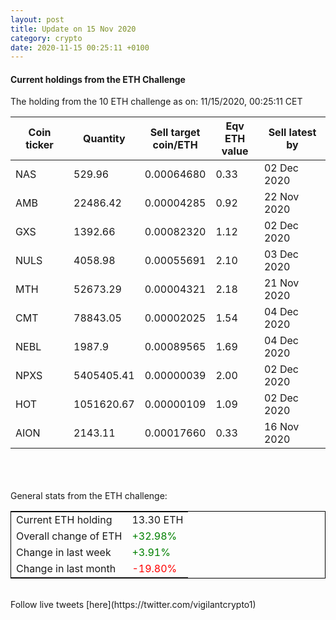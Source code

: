 ```yaml
---
layout: post
title: Update on 15 Nov 2020
category: crypto
date: 2020-11-15 00:25:11 +0100
---
```

<!-- Global site tag (gtag.js) - Google Analytics -->
<script async src="https://www.googletagmanager.com/gtag/js?id=UA-103831149-5"></script>
<script>
  window.dataLayer = window.dataLayer || [];
  function gtag(){dataLayer.push(arguments);}
  gtag('js', new Date());

  gtag('config', 'UA-103831149-5');
</script>


#### Current holdings from the ETH Challenge

The holding from the 10 ETH challenge as on: 11/15/2020, 00:25:11 CET

|Coin ticker|Quantity|Sell target<br>coin/ETH|Eqv ETH<br>value|Sell latest by|
|-----------|--------|-----------|-----------|--------------|
NAS|529.96|  0.00064680|0.33|02 Dec 2020|
AMB|22486.42|  0.00004285|0.92|22 Nov 2020|
GXS|1392.66|  0.00082320|1.12|02 Dec 2020|
NULS|4058.98|  0.00055691|2.10|03 Dec 2020|
MTH|52673.29|  0.00004321|2.18|21 Nov 2020|
CMT|78843.05|  0.00002025|1.54|04 Dec 2020|
NEBL|1987.9|  0.00089565|1.69|04 Dec 2020|
NPXS|5405405.41|  0.00000039|2.00|02 Dec 2020|
HOT|1051620.67|  0.00000109|1.09|02 Dec 2020|
AION|2143.11|  0.00017660|0.33|16 Nov 2020|

<br>
<br>
<br>
General stats from the ETH challenge:

<table style="border:1px solid black;margin-left:auto;margin-right:auto;">
	<tbody>
	<tr>
		<td>Current ETH holding</td>
		<td>     13.30 ETH</td>
	</tr>
	<tr>
		<td>Overall change of ETH</td>
		<td><font color="green">+32.98%</font></td>
	</tr>
	<tr>
		<td>Change in last week</td>
		<td><font color="green">+3.91%</font></td>
	</tr>
	<tr>
		<td>Change in last month</td>
		<td><font color="red">-19.80%</font></td>
	</tr>
	</tbody>
</table>

<br>
Follow live tweets [here](https://twitter.com/vigilantcrypto1)
<br>
<br>
